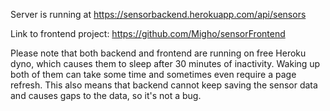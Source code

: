 Server is running at https://sensorbackend.herokuapp.com/api/sensors

Link to frontend project: https://github.com/Migho/sensorFrontend

Please note that both backend and frontend are running on free Heroku dyno, which causes them to sleep after 30 minutes of inactivity. Waking up both of them can take some time and sometimes even require a page refresh. This also means that backend cannot keep saving the sensor data and causes gaps to the data, so it's not a bug.
